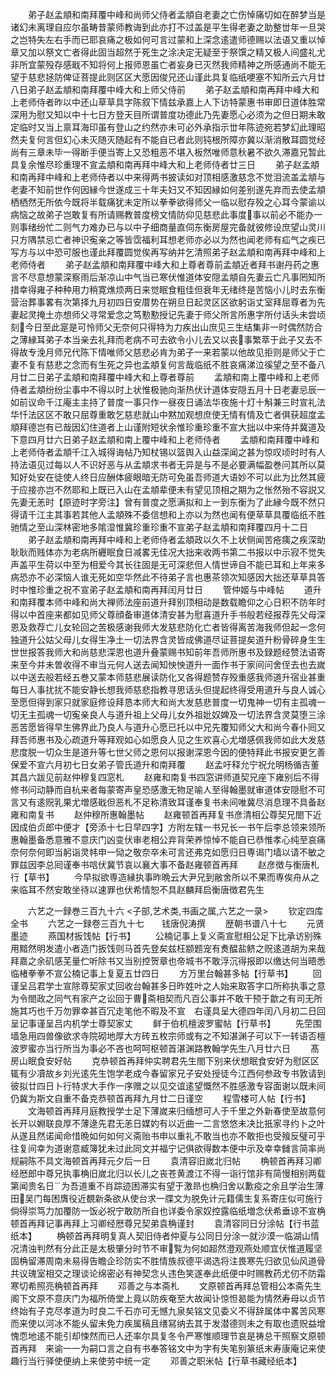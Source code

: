 <!-- { "loadSidebar": true } -->
　　弟子赵孟頫和南拜覆中峰和尚师父侍者孟頫自老妻之亡伤悼痛切如在醉梦当是诸幻未离理自应尔虽畴昔蒙师教诲到此亦打不过盖是平生得老妻之助整丗年一旦哭之岂特失左右手而已耶哀痛之极如何可言过蒙和上深念逺遣师德赐以法语又重以悼章又加以祭文亡者得此固当超然于死生之涂决定无疑至于祭馔之精又极人间盛礼尤非所宜蒙殁存感戢不知将何上报师恩虽亡者妄身已灭然我师精神之所感通尚不能无望于慈悲拯防俾证菩提此则区区大愿因俊兄还山谨此具复临纸哽塞不知所云六月廿八日弟子赵孟頫和南拜覆中峰大和上师父侍前
　　弟子赵孟頫和南再拜中峰大和上老师侍者昨以中还山草草具字陈叙下情兹承嘉上人下访特蒙惠书审即日道体胜常深用为慰又知以中十七日方登天目所谓普度功德此乃先妻愿心必须为之但日期未敢定临时又当上禀耳海印虽有登山之约然亦未可必外承指示丗年陈迹宛若梦幻此理昭然夫复何言但幻心未灭随灭随起有不能自已者此则钝根所障亦冀以渐消散耳圆觉经尚有三章未毕一得断手便当寄上又恐粗恶不堪入板然唯师意秋暑不欲久滞嘉兄暂此具复余惟尽珍重理不宣孟頫和南再拜中峰大和上老师侍者廿三日
　　弟子赵孟頫和南再拜中峰和上老师侍者以中来得两书披读如对顶相感激慈念不觉泪流盖孟頫与老妻不知前世作何因縁今世遂成三十年夫妇又不知因縁如何差别遂先弃而去使孟頫栖栖然无所依今既将半载痛犹未定所以拳拳欲得师父一临以慰存殁之心耳今蒙谕以病恼之故弟子岂敢复有所请赐教普度榜文情防仰见慈悲此事度事以前必不能办一则事绪纷忙二则气力难办已与以中子细商量直伺东衡房屋完备就彼修设庶望山灵川只方隅禁忌亡者神识寃亲之等皆霑福利耳想老师亦必以为然也闻老师有疝气之疾已写方与以中恐可服也谨此拜覆圆觉俟再写纳并乞清照弟子赵孟頫和南再拜中峰和上老师侍者
　　弟子赵孟頫和南拜覆中峰大和上尊者尊前孟頫近者拜书谢丹药之惠言不尽意想蒙深察雨后渐凉山中气当已寒伏惟道体安隠孟頫自先妻云亡凡事罔知所措幸得雍子种种用力稍寛燋烦两日来觉眠食粗佳但衰年无绪终是苦恼小儿时去东衡营治葬事畧有次第择九月初四日安厝势在朔旦日起灵区区欲躬诣丈室拜屈尊者为先妻起灵掩土亦想师父寻常爱念之笃懃懃授记先妻于师父所言所惠字所付话头未尝顷刻今日至此寔是可怜师父无奈何只得特为力疾出山庶见三生结集非一时偶然防合之薄縁耳弟子本当亲去礼拜而老病不可去欲令小儿去又以丧事繁萃于此子又去不得故专浼月师兄代陈下情唯师父慈悲必肯为弟子一来若蒙以他故见拒则是师父于亡妻不复有慈悲之念而有生死之异也孟頫复何言哉临纸不胜哀痛涕泣徯望之至不备八月廿二日弟子孟頫和南拜覆中峰大和上尊者尊前
　　孟頫和南上覆中峰和上老师侍者孟頫纷纷尘事中不得以时上状惟极驰向渐热伏计道体安隠五月十日老妻忌辰一如前议命千江庵主主持了普度一事只作一昼夜日诵法华夜施十灯十斛兼三时宣礼法华忏法区区不敢只屈尊重敢乞慈悲就山中黙加观想庶使无情有情及亡者俱获超度孟頫拜德岂有已哉因幻住道者上山谨附短状余惟珍重珍重不宣大拙以中来侍并冀道及下意四月廿六日弟子赵孟頫和南上覆中峰和上老师侍者
　　孟頫和南拜覆中峰和上老师侍者孟頫千江入城得诲帖乃知杖锡以篮舆入山益深闻之甚为惊叹顷时时有人持法语见过每以人不识好恶与从孟頫求书者无异是与不是必要满幅盈巻问其所以莫知好处安在徒使人终日应酬体疲眼暗无防可免虽吾师道大语妙不可以此为比然其疲于应接亦岂不然耶和上既已入山在孟頫辈便未有望见顶相之期为之怅然殆不容説又先妻无恙时【原迹时字旁注】曾有普度之愿满拟和上一到东衡为了此縁今既不然只得请千江主其事若其他人孟頫殊不委信想和上亦以为然也闻有便草草具覆临纸不胜驰情之至山深林密地多隂湿惟冀珍重珍重不宣弟子赵孟頫和南拜覆四月十二日
　　弟子赵孟頫和南再拜中峰和上老师侍者孟頫政以久不上状侧闻苦疮痍之疾深助耿耿而贱体亦为老病所纒眠食日减畧无佳况大拙来收两书第二书报以中示寂不觉失声盖平生荷以中至为相爱今其长往固是无可深悲但人情世谛自不能已耳和上年来多病恐亦不必深恼人谁无死如空华然此不待弟子言也惠茶领次知感因大拙还草草具答时中惟珍重之祝不宣弟子赵孟頫和南再拜闰月廿日
　　管仲姬与中峰帖
　　道升和南拜覆本师中峰和尚大禅师法座前道升拜别顶相动是数载瞻仰之心日积不防年时得以中首座来都如见师父尊顔备审道体清安甚为慰喜道升手书般若经报荐先父母深恩及救荐亡儿女轮回之苦极感谢我师大发慈悲防化亡者皆得离苦海我师但起一念何独道升公姑父母儿女得生净土一切法界含灵皆成佛道尽证菩提矣道升粉骨碎身生生世世报答我师大和尚慈悲深恩也道升叠蒙赐书知前年吾师所惠书及録题经赞法语寄来至今并未曽收得不审当元何人送去闻知怏怏道升一面作书于家间问舍侄去也去嵗以中送去般若经五巻又蒙本师慈悲展读防化又各得题赞存殁重感我师道升宿业甚重每日人事扰扰不能安静长想我师慈悲指教寻思话头但提起终得受用道升与良人诚心至愿但得到家只就家庭修设拜恳本师大和尚大发慈悲普度一切鬼神一切有主孤魂一切无主孤魂一切寃亲良人与道升祖上父母儿女外祖妣奴婢及一切法界含灵莫堕三涂恶苦愿皆得早生佛界此乃良人与道升心愿已托以中兄先覆知师父大和尚今春仆囘又拜吾师惠书及心疏道升等拜观如心如愿良人见之生欢喜心尤増感佩我师如此大发慈悲度脱一切众生是道升等七世父师之恩何以报谢深恩今因的便特拜此书报安更乞善保爱不宣六月初七日女弟子管氏道升和南拜覆
　　赵孟吁释允宁祝允明杨循吉董其昌六跋见前赵仲穆复四窓札
　　赵雍和南复书四窓讲师道契兄座下雍别后不得修书问动静而自杭来者每蒙寄声皇恐感激无物足喻人至得翰墨就审道体安隠慰不可言又有逺贶乳果尤増感戢但恶札不足称清致耳谨奉复书未间唯冀尽消息理不具备赵雍和南复书
　　赵仲穆所惠翰墨帖
　　赵雍顿首再拜复书彦清相公尊契兄閤下近因成伯贞郎中便才【旁添十七日早四字】方附左辖一书兄长一书午后李总领来领所惠翰墨备悉意雅不意庆门凶变伏审老相公弃背荣养惊悼不能自已恭惟孝心纯至哀痛奈何奈何即当躬诣灵帏申一恸之敬奈卒未可言还弗克如愿归日専谒门墙以请不敏之罪兹因李总囘谨奉书唁伏冀节哀以襄大事不备赵雍顿首再拜
　　赵彦徴与衡唐札行【草书】
　　今早拟欲専造縁执事昨晩云大尹兄到敝舍所以不果而専俟舟从之来临耳不然安敢坐待以速罪也伏希情恕不具赵麟拜启衡唐徴君先生






　　六艺之一録巻三百九十六
<子部,艺术类,书画之属,六艺之一录>
　　钦定四库全书
　　六艺之一録卷三百九十七　　钱唐倪涛撰
　　歴朝书谱八十七
　　元贤墨迹
　　燕国材扳饯帖【行书】
　　公楠记事上复义斋宣慰相公足下比承访别殊用黯然明发遣小者造门扳饯则马首先登矣兹枉颛题宠有煑醖盐鲚之贶逺道胡为来哉拜嘉之余矶感芜量伫听除书又当别控贺章也帝城书不敢浮沉得报即以缴达何当晤悉临楮拳拳不宣公楠记事上复夏五廿四日
　　方万里台翰甚多帖【行草书】
　　回谨呈吕君学士宣除尊契家丈回收台翰甚多日昨姓叶之人始来取答字口所称执事之意为令閤政之同气有家产之讼回于曹斋相契而凡百公事并不敢干预于歙之有司无所施其巧也千万勿罪幸甚百冗走笔他不暇及不宣　右谨具呈大德四年闰八月初二日回呈记事谨呈吕内机学士尊契家丈
　　鲜于伯机檀波罗蜜帖【行草书】
　　先茔围墙急用四兽像欲求寺院砌地厚大方砖五枚宗师或有之不知湛渊子可以下一转语否檀波罗蜜亦当行所当为事必不吝也呵呵枢顿首湛渊路教翰学先生八月廿六日
　　髙房山眠食安好帖
　　克恭顿首再拜仲实聘君先生閤下别来伏想眠食安好为慰区区辄有少凟故乡刘光逺先生饱学老成今春留家兄子安处授徒今江西何参政专书敦请到彼拟廿四日卜行特求大手作一序赠之以见交谊逺望慨然不胜感激专容面谢以既未间仍冀为斯文自重不备克恭顿首再拜九月廿二日谨空
　　程雪楼可人帖【行书】
　　文海顿首再拜月庭教授学士足下薄嵗来归缅想可人于千里之外新春使至故意何长开以婣联良厚不薄逯先君无恙日媒妁有以近曲一二言悠悠未决比扺家寻约卜之叶从遂且然诺闻命惜晩如何如何义斋贻书申以重礼不敢当也亦不敢拒也受飱反璧可乎往复间幸为道谢意臧簿犹未过此同文并福宁记俱欲得数本便中示及幸幸雠言简率尚规嗣陈不具文海顿首再拜元夕后一日
　　袁清容旧嵗北归帖
　　桷顿首再拜习卿经厯郎中尊兄执事桷旧嵗北归以长儿之丧苍黄渡江不得一诣行馆非有简慢相别两载第闻贵名日为吾道重不肖踪迹困滞实有望于激昻也桷归舍以歉疫之余且学治生薄田吴门每困膺役近覩新条欲从使台求一牒文为脱免计元籍儒生复系寄庄似可施行倘得崇笃力加覆防一饭必祝宁敢防所自也详委令家奴控露临纸増念伏希垂谅不宣桷顿首再拜记事再拜上习卿经厯尊兄契弟袁桷谨封
　　袁清容同日分涂帖【行书蓝纸本】
　　桷顿首再拜明复真人契旧侍者仲夏与公同日分涂一就沙漠一临湖山情况清浊判然有分此正是太极肇分时节不审覧为何如超然澄观燕处顺宜伏惟道履坚固桷留滞周南未易得告瞻企珍防实不胜情族叔德平谒选将注畏寒先归欲见仙风道骨共议瑰室相交之理谈论绵密必有神契念乆违色笑遂奉此纸便中时赐教药尤仞不防霜寒切希照亮桷顿首再拜
　　邓善之与本斋札
　　文原顿首再拜总管相公本斋先生阁下文原不意庆门为福所倚堂上竟以防疾奄至大故闻讣惊怛曷能为情然寿母以贞节终始有子克尽孝道为时良二千石亦可无憾九泉矣铭文见委义不得辞属体中畧苦风寒而来使以河冰不能乆留未免力疾属稿且缮冩纳去其于发潜德则未之有取也遗贶益增愧恧地逺不能引却悚然而已人还率尔具复冬令严寒惟顺理节哀是祷总干照察文原顿首再拜　来谕一一为嗣口言之自有书奉答铭文中为字有失笔别篆纸末寿康庵记来使趣行当行驿使便纳上来使劳中统一定
　　邓善之职米帖【行草书藏经纸本】
